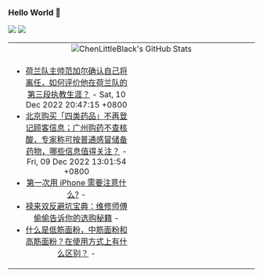 ### Hello World 👋

[![](https://img.shields.io/badge/@ChenLittleBlack-1a6c81?style=flat&logo=java&logoColor=1a6c81&label=Java&colorA=ffffff)](https://www.java.com/)
[![](https://img.shields.io/badge/@ChenLittleBlack-41b883?style=flat&logo=vuedotjs&logoColor=41b883&label=Vue&colorA=ffffff)](https://cn.vuejs.org/)

<table>
<tr>
<td colspan="2" style="text-align: center;">
<img alt="ChenLittleBlack's GitHub Stats" src="https://github-readme-stats.vercel.app/api?username=ChenLittleBlack&show_icons=true&icon_color=CE1D2D&text_color=718096&bg_color=ffffff&hide_title=true" />
</td>
</tr>
<tr>
<td align="center" valign="middle">

<!-- START_SECTION:blog -->
* <a href='http://www.zhihu.com/question/571537053/answer/2795657416?utm_campaign=rss&utm_medium=rss&utm_source=rss&utm_content=title' target='_blank'>荷兰队主帅范加尔确认自己将离任，如何评价他在荷兰队的第三段执教生涯？</a> - Sat, 10 Dec 2022 20:47:15 +0800
* <a href='http://www.zhihu.com/question/570256833/answer/2794167709?utm_campaign=rss&utm_medium=rss&utm_source=rss&utm_content=title' target='_blank'>北京购买「四类药品」不再登记顾客信息；广州购药不查核酸，专家称可按普通感冒储备药物，哪些信息值得关注？</a> - Fri, 09 Dec 2022 13:01:54 +0800
* <a href='http://www.zhihu.com/question/461781319/answer/2759767148?utm_campaign=rss&utm_medium=rss&utm_source=rss&utm_content=title' target='_blank'>第一次用 iPhone 需要注意什么?</a> - 
* <a href='http://zhuanlan.zhihu.com/p/473911528?utm_campaign=rss&utm_medium=rss&utm_source=rss&utm_content=title' target='_blank'>禄来双反避坑宝典：维修师傅偷偷告诉你的选购秘籍</a> - 
* <a href='http://www.zhihu.com/question/568579880/answer/2790399896?utm_campaign=rss&utm_medium=rss&utm_source=rss&utm_content=title' target='_blank'>什么是低筋面粉，中筋面粉和高筋面粉？在使用方式上有什么区别？</a> - 
<!-- END_SECTION:blog -->

</td>
<td valign="middle" width="50%">

<!-- START_SECTION:douban -->

<!-- END_SECTION:douban -->

</td>
</tr>
</table>
